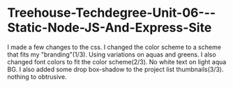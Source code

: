 # Treehouse-Techdegree-Unit-06---Static-Node-JS-And-Express-Site

I made a few changes to the css.  I changed the color scheme to a scheme that fits my "branding"(1/3).  Using variations on aquas and greens.  I also changed font colors to fit the color scheme(2/3).  No white text on light aqua BG.  I also added some drop box-shadow to the project list thumbnails(3/3).  nothing to obtrusive.
